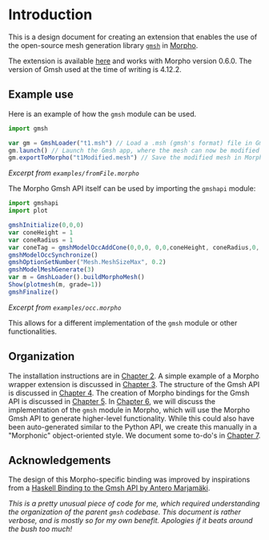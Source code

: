 # Introduction

This is a design document for creating an extension that enables the use of the open-source mesh generation library [`gmsh`]("https://gmsh.info/") in [Morpho]("https://github.com/Morpho-lang/morpho").

The extension is available [here](https://github.com/Morpho-lang/morpho-gmsh) and works with Morpho version 0.6.0. The version of Gmsh used at the time of writing is 4.12.2.

## Example use

Here is an example of how the `gmsh` module can be used.

```javascript
import gmsh

var gm = GmshLoader("t1.msh") // Load a .msh (gmsh's format) file in Gmsh
gm.launch() // Launch the Gmsh app, where the mesh can now be modified
gm.exportToMorpho("t1Modified.mesh") // Save the modified mesh in Morpho's .mesh format
```

_Excerpt from `examples/fromFile.morpho`_

The Morpho Gmsh API itself can be used by importing the `gmshapi` module:

```javascript
import gmshapi
import plot

gmshInitialize(0,0,0)
var coneHeight = 1
var coneRadius = 1
var coneTag = gmshModelOccAddCone(0,0,0, 0,0,coneHeight, coneRadius,0, -1, 2*Pi)
gmshModelOccSynchronize()
gmshOptionSetNumber("Mesh.MeshSizeMax", 0.2)
gmshModelMeshGenerate(3)
var m = GmshLoader().buildMorphoMesh()
Show(plotmesh(m, grade=1))
gmshFinalize()
```

_Excerpt from `examples/occ.morpho`_

This allows for a different implementation of the `gmsh` module or other functionalities.

## Organization

The installation instructions are in [Chapter 2](installation.md). A simple example of a Morpho wrapper extension is discussed in [Chapter 3](anatomy_of_extension.md). The structure of the Gmsh API is discussed in [Chapter 4](gmsh_api.md). The creation of Morpho bindings for the Gmsh API is discussed in [Chapter 5](api_autogeneration.md). In [Chapter 6](gmsh_in_morpho.md), we will discuss the implementation of the `gmsh` module in Morpho, which will use the Morpho Gmsh API to generate higher-level functionality. While this could also have been auto-generated similar to the Python API, we create this manually in a "Morphonic" object-oriented style. We document some to-do's in [Chapter 7](to_dos.md).

## Acknowledgements

The design of this Morpho-specific binding was improved by inspirations from a [Haskell Binding to the Gmsh API by Antero Marjamäki](https://github.com/Ehtycs/haskell-gmsh/).

_This is a pretty unusual piece of code for me, which required understanding the organization of the parent `gmsh` codebase. This document is rather verbose, and is mostly so for my own benefit. Apologies if it beats around the bush too much!_

